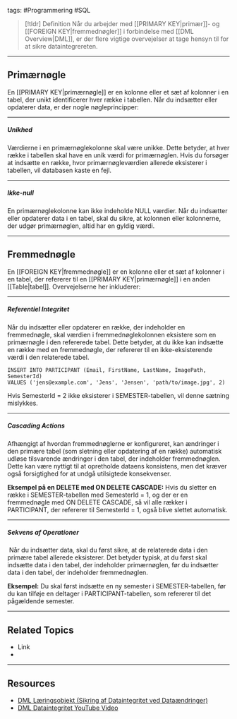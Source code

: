 tags: #Programmering #SQL

> [!tldr] Definition
> Når du arbejder med [[PRIMARY KEY|primær]]- og [[FOREIGN KEY|fremmednøgler]] i forbindelse med [[DML Overview|DML]], er der flere vigtige overvejelser at tage hensyn til for at sikre dataintegrereten.

---

## Primærnøgle
En [[PRIMARY KEY|primærnøgle]] er en kolonne eller et sæt af kolonner i en tabel, der unikt identificerer hver række i tabellen. Når du indsætter eller opdaterer data, er der nogle nøgleprincipper:

---

##### Unikhed
Værdierne i en primærnøglekolonne skal være unikke. Dette betyder, at hver række i tabellen skal have en unik værdi for primærnøglen. Hvis du forsøger at indsætte en række, hvor primærnøgleværdien allerede eksisterer i tabellen, vil databasen kaste en fejl.

---

##### Ikke-null
En primærnøglekolonne kan ikke indeholde NULL værdier. Når du indsætter eller opdaterer data i en tabel, skal du sikre, at kolonnen eller kolonnerne, der udgør primærnøglen, altid har en gyldig værdi.

---

## Fremmednøgle
En [[FOREIGN KEY|fremmednøgle]] er en kolonne eller et sæt af kolonner i en tabel, der refererer til en [[PRIMARY KEY|primærnøgle]] i en anden [[Table|tabel]]. 
 Overvejelserne her inkluderer:

---

##### Referentiel Integritet
Når du indsætter eller opdaterer en række, der indeholder en fremmednøgle, skal værdien i fremmednøglekolonnen eksistere som en primærnøgle i den refererede tabel. Dette betyder, at du ikke kan indsætte en række med en fremmednøgle, der refererer til en ikke-eksisterende værdi i den relaterede tabel.
```
INSERT INTO PARTICIPANT (Email, FirstName, LastName, ImagePath, SemesterId) 
VALUES ('jens@example.com', 'Jens', 'Jensen', 'path/to/image.jpg', 2)
```
Hvis SemesterId = 2 ikke eksisterer i SEMESTER-tabellen, vil denne sætning mislykkes.

---

##### Cascading Actions
Afhængigt af hvordan fremmednøglerne er konfigureret, kan ændringer i den primære tabel (som sletning eller opdatering af en række) automatisk udløse tilsvarende ændringer i den tabel, der indeholder fremmednøglen. Dette kan være nyttigt til at opretholde dataens konsistens, men det kræver også forsigtighed for at undgå utilsigtede konsekvenser.

**Eksempel på en DELETE med ON DELETE CASCADE:** 
Hvis du sletter en række i SEMESTER-tabellen med SemesterId = 1, og der er en fremmednøgle med ON DELETE CASCADE, så vil alle rækker i PARTICIPANT, der refererer til SemesterId = 1, også blive slettet automatisk.

---

##### Sekvens af Operationer
 Når du indsætter data, skal du først sikre, at de relaterede data i den primære tabel allerede eksisterer. Det betyder typisk, at du først skal indsætte data i den tabel, der indeholder primærnøglen, før du indsætter data i den tabel, der indeholder fremmednøglen.

**Eksempel:** 
Du skal først indsætte en ny semester i SEMESTER-tabellen, før du kan tilføje en deltager i PARTICIPANT-tabellen, som refererer til det pågældende semester.

---

## Related Topics
- Link
- 

---

## Resources
- [DML Læringsobjekt (Sikring af Dataintegritet ved Dataændringer)](https://scorm.itslearning.com/data/3289/C20150/ims_import_14/scormcontent/index.html#/lessons/Xyek0mSehFMXpdlh9NoaDjoTpu7pIj9u)
- [DML Dataintegritet YouTube Video](https://www.youtube.com/watch?v=qhz7CpSepZ0)